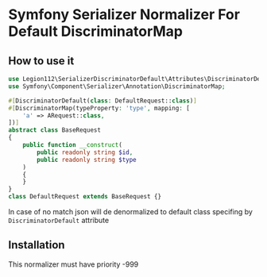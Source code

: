 # Symfony Serializer Normalizer For Default DiscriminatorMap

## How to use it
```php
use Legion112\SerializerDiscriminatorDefault\Attributes\DiscriminatorDefault;
use Symfony\Component\Serializer\Annotation\DiscriminatorMap;

#[DiscriminatorDefault(class: DefaultRequest::class)]
#[DiscriminatorMap(typeProperty: 'type', mapping: [
    'a' => ARequest::class,
])]
abstract class BaseRequest
{
    public function __construct(
        public readonly string $id,
        public readonly string $type
    )
    {
    }
}
class DefaultRequest extends BaseRequest {}
```
In case of no match json will de denormalized to default class specifing by `DiscriminatorDefault` attribute



## Installation
This normalizer must have priority -999